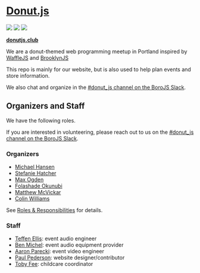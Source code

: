 # [Donut.js](https://donutjs.club/)

<img src="https://img.shields.io/badge/events-13-3B81F5.svg"> <img src="https://img.shields.io/badge/speakers-44-00CFE4.svg"> <img src="https://img.shields.io/badge/donuts-🍩_tasty!-F487A9.svg">

**[donutjs.club](https://donutjs.club/)**

We are a donut-themed web programming meetup in Portland inspired by <a href="http://wafflejs.com/">WaffleJS</a> and <a href="http://brooklynjs.com/">BrooklynJS</a>

This repo is mainly for our website, but is also used to help plan events and store information.

We also chat and organize in the [#donut_js channel on the BoroJS Slack](http://slack.borojs.com/).

## Organizers and Staff

We have the following roles.

If you are interested in volunteering, please reach out to us on the [#donut_js channel on the BoroJS Slack](http://slack.borojs.com/).

### Organizers

- [Michael Hansen](https://github.com/modality)
- [Stefanie Hatcher](https://github.com/stefhatcher)
- [Max Ogden](https://github.com/maxogden)
- [Folashade Okunubi](https://github.com/folashade)
- [Matthew McVickar](https://github.com/matthewmcvickar/)
- [Colin Williams](https://github.com/matthewmcvickar/)

See [Roles & Responsibilities](./wiki/Roles-&-Responsibilities) for details.

### Staff

- [Teffen Ellis](https://github.com/TeffenEllis): event audio engineer
- [Ben Michel](https://github.com/obensource): event audio equipment provider
- [Aaron Parecki](https://github.com/aaronpk): event video engineer
- [Paul Pederson](https://github.com/paulcpederson): website designer/contributor
- [Toby Fee](https://github.com/tobyfee): childcare coordinator
